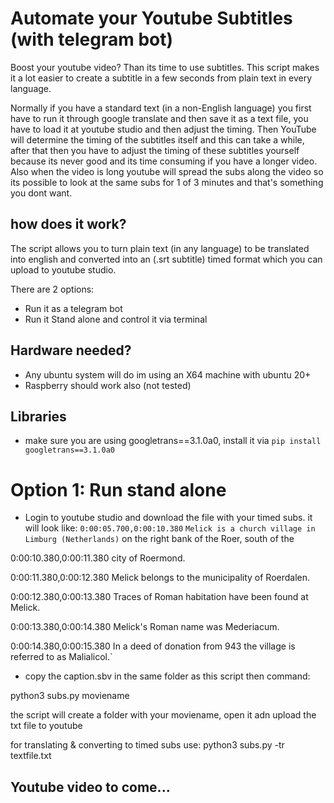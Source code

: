 # Automate your Youtube Subtitles (with telegram bot)

Boost your youtube video? Than its time to use subtitles.
This script makes it a lot easier to create a subtitle in a few seconds from plain text in every language.

Normally if you have a standard text (in a non-English language) you first have to run it through google translate and then save it as a text file, you have to load it at youtube studio and then adjust the timing.
Then YouTube will determine the timing of the subtitles itself and this can take a while, after that then you have to adjust the timing of these subtitles yourself because its never good and its time consuming if you have a longer video. Also when the video is long youtube will spread the subs along the video so its possible to look at the same subs for 1 of 3 minutes and that's something you dont want.

## how does it work?
The script allows you to turn plain text (in any language) to be translated into english and converted into an (.srt subtitle) timed format which you can upload to youtube studio.<br>

There are 2 options:<br>
- Run it as a telegram bot<br>
- Run it Stand alone and control it via terminal<br>

## Hardware needed?
- Any ubuntu system will do im using an X64 machine with ubuntu 20+<br>
- Raspberry should work also (not tested)

## Libraries
- make sure you are using googletrans==3.1.0a0, install it via `pip install googletrans==3.1.0a0`

# Option 1: Run stand alone
- Login to youtube studio and download the file with your timed subs. it will look like:
`0:00:05.700,0:00:10.380`
`Melick is a church village in Limburg (Netherlands)`
on the right bank of the Roer, south of the

0:00:10.380,0:00:11.380
city of Roermond.

0:00:11.380,0:00:12.380
Melick belongs to the municipality of Roerdalen.

0:00:12.380,0:00:13.380
Traces of Roman habitation have been found
at Melick.

0:00:13.380,0:00:14.380
Melick's Roman name was Mederiacum.

0:00:14.380,0:00:15.380
In a deed of donation from 943 the village
is referred to as Malialicol.`

- copy the caption.sbv in the same folder as this script then command:

python3 subs.py moviename

the script will create a folder with your moviename, open it adn upload the txt file to youtube


for translating & converting to timed subs use:
python3 subs.py -tr textfile.txt



## Youtube video to come...






